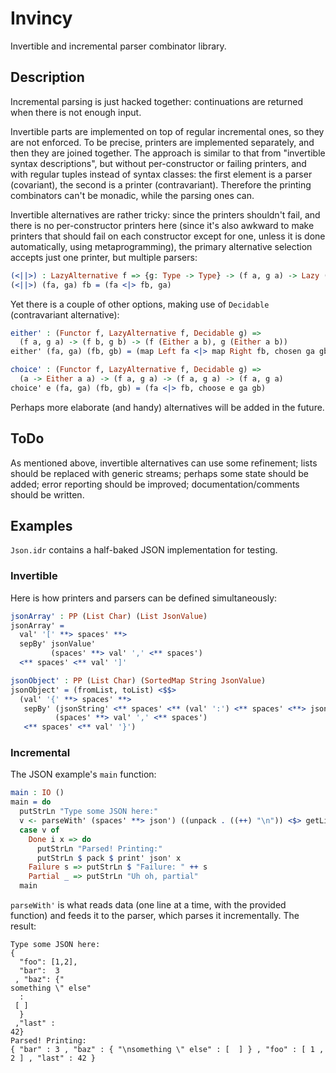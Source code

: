 # Invincy #

Invertible and incremental parser combinator library.


## Description ##

Incremental parsing is just hacked together: continuations are
returned when there is not enough input.

Invertible parts are implemented on top of regular incremental ones,
so they are not enforced. To be precise, printers are implemented
separately, and then they are joined together. The approach is similar
to that from "invertible syntax descriptions", but without
per-constructor or failing printers, and with regular tuples instead
of syntax classes: the first element is a parser (covariant), the
second is a printer (contravariant). Therefore the printing
combinators can't be monadic, while the parsing ones can.

Invertible alternatives are rather tricky: since the printers
shouldn't fail, and there is no per-constructor printers here (since
it's also awkward to make printers that should fail on each
constructor except for one, unless it is done automatically, using
metaprogramming), the primary alternative selection accepts just one
printer, but multiple parsers:

```idris
(<||>) : LazyAlternative f => {g: Type -> Type} -> (f a, g a) -> Lazy (f a) -> (f a, g a)
(<||>) (fa, ga) fb = (fa <|> fb, ga)
```

Yet there is a couple of other options, making use of `Decidable`
(contravariant alternative):

```idris
either' : (Functor f, LazyAlternative f, Decidable g) =>
  (f a, g a) -> (f b, g b) -> (f (Either a b), g (Either a b))
either' (fa, ga) (fb, gb) = (map Left fa <|> map Right fb, chosen ga gb)

choice' : (Functor f, LazyAlternative f, Decidable g) =>
  (a -> Either a a) -> (f a, g a) -> (f a, g a) -> (f a, g a)
choice' e (fa, ga) (fb, gb) = (fa <|> fb, choose e ga gb)
```

Perhaps more elaborate (and handy) alternatives will be added in the
future.


## ToDo ##

As mentioned above, invertible alternatives can use some refinement;
lists should be replaced with generic streams; perhaps some state
should be added; error reporting should be improved;
documentation/comments should be written.


## Examples ##

`Json.idr` contains a half-baked JSON implementation for testing.

### Invertible ###

Here is how printers and parsers can be defined simultaneously:

```idris
jsonArray' : PP (List Char) (List JsonValue)
jsonArray' = 
  val' '[' **> spaces' **>
  sepBy' jsonValue'
         (spaces' **> val' ',' <** spaces')
  <** spaces' <** val' ']'

jsonObject' : PP (List Char) (SortedMap String JsonValue)
jsonObject' = (fromList, toList) <$$>
  (val' '{' **> spaces' **>
   sepBy' (jsonString' <** spaces' <** (val' ':') <** spaces' <**> jsonValue')
          (spaces' **> val' ',' <** spaces')
   <** spaces' <** val' '}')
```

### Incremental ###

The JSON example's `main` function:

```idris
main : IO ()
main = do
  putStrLn "Type some JSON here:"
  v <- parseWith' (spaces' **> json') ((unpack . ((++) "\n")) <$> getLine)
  case v of
    Done i x => do
      putStrLn "Parsed! Printing:"
      putStrLn $ pack $ print' json' x
    Failure s => putStrLn $ "Failure: " ++ s
    Partial _ => putStrLn "Uh oh, partial"
  main
```

`parseWith'` is what reads data (one line at a time, with the provided
function) and feeds it to the parser, which parses it
incrementally. The result:

```
Type some JSON here:
{
  "foo": [1,2],
  "bar":  3
 , "baz": {"
something \" else"
  :
 [ ]
  }
 ,"last" :
42}
Parsed! Printing:
{ "bar" : 3 , "baz" : { "\nsomething \" else" : [  ] } , "foo" : [ 1 , 2 ] , "last" : 42 }
```
